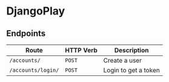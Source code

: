 # DjangoPlay

## Endpoints

| Route                      | HTTP Verb | Description                      |
| -------------------------- | --------- | -------------------------------- |
| `/accounts/`               | `POST`    | Create a user                    |
| `/accounts/login/`         | `POST`    | Login to get a token             |
